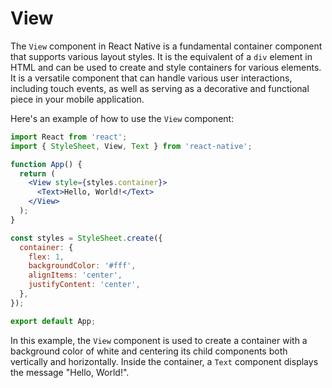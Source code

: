 # View

The `View` component in React Native is a fundamental container component that supports various layout styles. It is the equivalent of a `div` element in HTML and can be used to create and style containers for various elements. It is a versatile component that can handle various user interactions, including touch events, as well as serving as a decorative and functional piece in your mobile application.

Here's an example of how to use the `View` component:

```jsx
import React from 'react';
import { StyleSheet, View, Text } from 'react-native';

function App() {
  return (
    <View style={styles.container}>
      <Text>Hello, World!</Text>
    </View>
  );
}

const styles = StyleSheet.create({
  container: {
    flex: 1,
    backgroundColor: '#fff',
    alignItems: 'center',
    justifyContent: 'center',
  },
});

export default App;
```

In this example, the `View` component is used to create a container with a background color of white and centering its child components both vertically and horizontally. Inside the container, a `Text` component displays the message "Hello, World!".